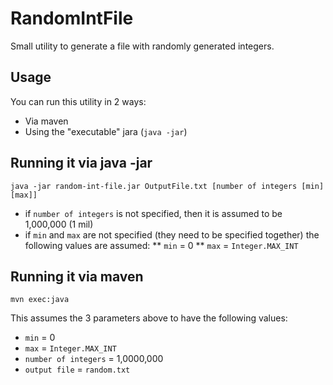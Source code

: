 RandomIntFile
=============

Small utility to generate a file with randomly generated integers.


Usage
-----

You can run this utility in 2 ways:

* Via maven
* Using the "executable" jara (`java -jar`)


Running it via java -jar
------------------------

`java -jar random-int-file.jar OutputFile.txt [number of integers [min] [max]]`

* if `number of integers` is not specified, then it is assumed to be 1,000,000 (1 mil)
* if `min` and `max` are not specified (they need to be specified together) the following values are assumed:
** `min` = 0
** `max` = `Integer.MAX_INT`


Running it via maven
--------------------

`mvn exec:java`

This assumes the 3 parameters above to have the following values:

* `min` = 0
* `max` = `Integer.MAX_INT`
* `number of integers` = 1,0000,000
* `output file` = `random.txt`

